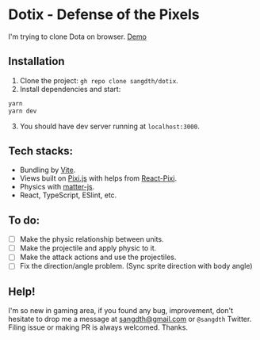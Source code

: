 # Dotix - Defense of the Pixels

I'm trying to clone Dota on browser. [Demo](https://dotix.vercel.app/)

## Installation

1. Clone the project: `gh repo clone sangdth/dotix`.
2. Install dependencies and start:
```bash
yarn
yarn dev
```
3. You should have dev server running at `localhost:3000`.

## Tech stacks:
* Bundling by [Vite](https://github.com/vitejs/vite).
* Views built on [Pixi.js](https://github.com/pixijs/pixi.js) with helps from [React-Pixi](https://github.com/inlet/react-pixi).
* Physics with [matter-js](https://github.com/liabru/matter-js).
* React, TypeScript, ESlint, etc.

## To do:
- [ ] Make the physic relationship between units.
- [ ] Make the projectile and apply physic to it.
- [ ] Make the attack actions and use the projectiles.
- [ ] Fix the direction/angle problem. (Sync sprite direction with body angle)

## Help!
I'm so new in gaming area, if you found any bug, improvement, don't hesitate to drop me a message at sangdth@gmail.com or `@sangdth` Twitter. Filing issue or making PR is always welcomed. Thanks.
